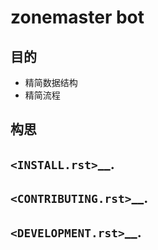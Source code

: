 # zonemaster bot

## 目的

  - 精简数据结构
  - 精简流程

## 构思

## `<INSTALL.rst>`__.

## `<CONTRIBUTING.rst>`__.

## `<DEVELOPMENT.rst>`__.



